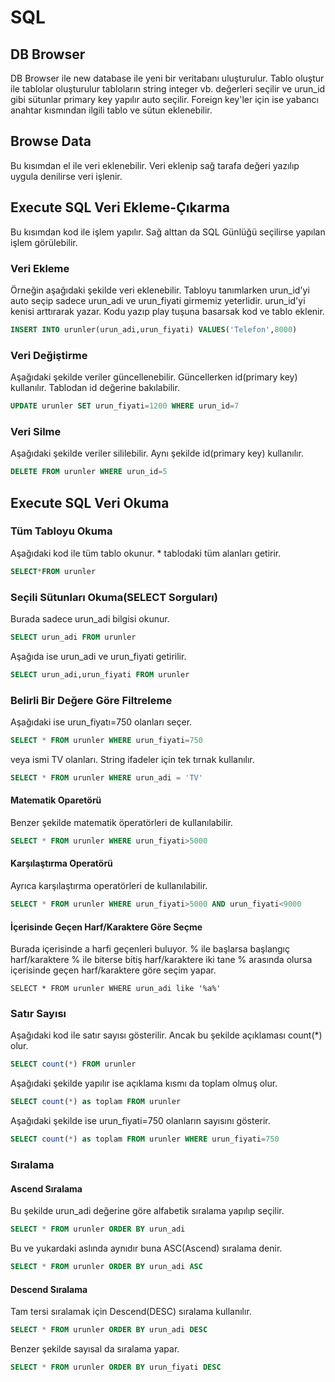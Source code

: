 # SQL
## DB Browser
DB Browser ile new database ile yeni bir veritabanı uluşturulur. Tablo oluştur ile tablolar oluşturulur tabloların string integer vb. değerleri seçilir ve urun_id gibi sütunlar primary key yapılır auto seçilir. Foreign key'ler için ise  yabancı anahtar kısmından ilgili tablo ve sütun eklenebilir.

## Browse Data
Bu kısımdan el ile veri eklenebilir. Veri eklenip sağ tarafa değeri yazılıp uygula denilirse veri işlenir.

## Execute SQL Veri Ekleme-Çıkarma
Bu kısımdan kod ile işlem yapılır. Sağ alttan da SQL Günlüğü seçilirse yapılan işlem görülebilir.
### Veri Ekleme
 Örneğin aşağıdaki şekilde veri eklenebilir. Tabloyu tanımlarken urun_id'yi auto seçip  sadece urun_adi ve urun_fiyati girmemiz yeterlidir. urun_id'yi kenisi arttırarak yazar. Kodu yazıp play tuşuna basarsak kod ve tablo eklenir.
```SQL
INSERT INTO urunler(urun_adi,urun_fiyati) VALUES('Telefon',8000)
```
### Veri Değiştirme
Aşağıdaki şekilde veriler güncellenebilir. Güncellerken id(primary key) kullanılır. Tablodan id değerine bakılabilir.
```SQL
UPDATE urunler SET urun_fiyati=1200 WHERE urun_id=7
```
### Veri Silme
Aşağıdaki şekilde veriler sililebilir. Aynı şekilde id(primary key) kullanılır.
```SQL
DELETE FROM urunler WHERE urun_id=5
```

## Execute SQL Veri Okuma
### Tüm Tabloyu Okuma
Aşağıdaki kod ile tüm tablo okunur. * tablodaki tüm alanları getirir.
```SQL
SELECT*FROM urunler
```
### Seçili Sütunları Okuma(SELECT Sorguları)
Burada sadece urun_adi bilgisi okunur.
```SQL
SELECT urun_adi FROM urunler
```
Aşağıda ise urun_adi ve urun_fiyati getirilir.
```SQL
SELECT urun_adi,urun_fiyati FROM urunler
```
### Belirli Bir Değere Göre Filtreleme
Aşağıdaki ise urun_fiyatı=750 olanları seçer.
```SQL
SELECT * FROM urunler WHERE urun_fiyati=750
```
veya ismi TV olanları. String ifadeler için tek tırnak kullanılır.
```SQL
SELECT * FROM urunler WHERE urun_adi = 'TV'
```
#### Matematik Oparetörü
Benzer şekilde matematik öperatörleri de kullanılabilir.
```SQL
SELECT * FROM urunler WHERE urun_fiyati>5000
```
#### Karşılaştırma Operatörü
Ayrıca karşılaştırma operatörleri de kullanılabilir.
```SQL
SELECT * FROM urunler WHERE urun_fiyati>5000 AND urun_fiyati<9000
```
#### İçerisinde Geçen Harf/Karaktere Göre Seçme
Burada içerisinde a harfi geçenleri buluyor. % ile başlarsa başlangıç harf/karaktere % ile biterse bitiş harf/karaktere iki tane % arasında olursa içerisinde geçen harf/karaktere göre seçim yapar.
```
SELECT * FROM urunler WHERE urun_adi like '%a%'
```

### Satır Sayısı
Aşağıdaki kod ile satır sayısı gösterilir. Ancak bu şekilde açıklaması count(*) olur.
```SQL
SELECT count(*) FROM urunler
```
Aşağıdaki şekilde yapılır ise açıklama kısmı da toplam olmuş olur.
```SQL
SELECT count(*) as toplam FROM urunler
```
Aşağıdaki şekilde ise urun_fiyati=750 olanların sayısını gösterir.
```SQL
SELECT count(*) as toplam FROM urunler WHERE urun_fiyati=750
```
### Sıralama
#### Ascend Sıralama
Bu şekilde urun_adi değerine göre alfabetik sıralama yapılıp seçilir. 
```SQL
SELECT * FROM urunler ORDER BY urun_adi
```
Bu ve yukardaki aslında aynıdır buna ASC(Ascend) sıralama denir.
```SQL
SELECT * FROM urunler ORDER BY urun_adi ASC
```
#### Descend Sıralama
Tam tersi sıralamak için Descend(DESC) sıralama kullanılır.
```SQL
SELECT * FROM urunler ORDER BY urun_adi DESC
```
Benzer şekilde sayısal da sıralama yapar.
```SQL
SELECT * FROM urunler ORDER BY urun_fiyati DESC
```














